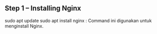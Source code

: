 ## Step 1 – Installing Nginx
sudo apt update
sudo apt install nginx :  Command ini digunakan untuk menginstall Nginx.
